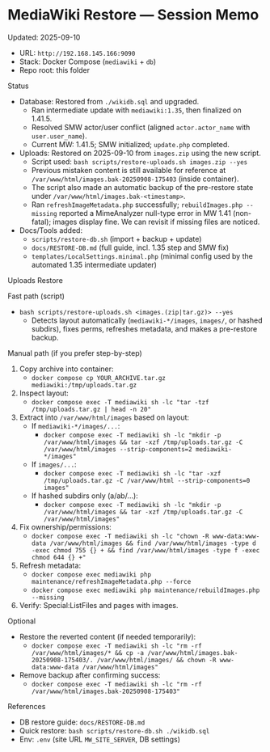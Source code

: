 # MediaWiki Restore — Session Memo

Updated: 2025-09-10

- URL: `http://192.168.145.166:9090`
- Stack: Docker Compose (`mediawiki` + `db`)
- Repo root: this folder

Status
- Database: Restored from `./wikidb.sql` and upgraded.
  - Ran intermediate update with `mediawiki:1.35`, then finalized on 1.41.5.
  - Resolved SMW actor/user conflict (aligned `actor.actor_name` with `user.user_name`).
  - Current MW: 1.41.5; SMW initialized; `update.php` completed.
- Uploads: Restored on 2025-09-10 from `images.zip` using the new script.
  - Script used: `bash scripts/restore-uploads.sh images.zip --yes`
  - Previous mistaken content is still available for reference at `/var/www/html/images.bak-20250908-175403` (inside container).
  - The script also made an automatic backup of the pre-restore state under `/var/www/html/images.bak-<timestamp>`.
  - Ran `refreshImageMetadata.php` successfully; `rebuildImages.php --missing` reported a MimeAnalyzer null-type error in MW 1.41 (non-fatal); images display fine. We can revisit if missing files are noticed.
- Docs/Tools added:
  - `scripts/restore-db.sh` (import + backup + update)
  - `docs/RESTORE-DB.md` (full guide, incl. 1.35 step and SMW fix)
  - `templates/LocalSettings.minimal.php` (minimal config used by the automated 1.35 intermediate updater)

Uploads Restore

Fast path (script)
- `bash scripts/restore-uploads.sh <images.(zip|tar.gz)> --yes`
  - Detects layout automatically (`mediawiki-*/images`, `images/`, or hashed subdirs), fixes perms, refreshes metadata, and makes a pre-restore backup.

Manual path (if you prefer step-by-step)
1) Copy archive into container:
   - `docker compose cp YOUR_ARCHIVE.tar.gz mediawiki:/tmp/uploads.tar.gz`
2) Inspect layout:
   - `docker compose exec -T mediawiki sh -lc "tar -tzf /tmp/uploads.tar.gz | head -n 20"`
3) Extract into `/var/www/html/images` based on layout:
   - If `mediawiki-*/images/...`:
     - `docker compose exec -T mediawiki sh -lc "mkdir -p /var/www/html/images && tar -xzf /tmp/uploads.tar.gz -C /var/www/html/images --strip-components=2 mediawiki-*/images"`
   - If `images/...`:
     - `docker compose exec -T mediawiki sh -lc "tar -xzf /tmp/uploads.tar.gz -C /var/www/html --strip-components=0 images"`
   - If hashed subdirs only (a/ab/...):
     - `docker compose exec -T mediawiki sh -lc "mkdir -p /var/www/html/images && tar -xzf /tmp/uploads.tar.gz -C /var/www/html/images"`
4) Fix ownership/permissions:
   - `docker compose exec -T mediawiki sh -lc "chown -R www-data:www-data /var/www/html/images && find /var/www/html/images -type d -exec chmod 755 {} + && find /var/www/html/images -type f -exec chmod 644 {} +"`
5) Refresh metadata:
   - `docker compose exec mediawiki php maintenance/refreshImageMetadata.php --force`
   - `docker compose exec mediawiki php maintenance/rebuildImages.php --missing`
6) Verify: Special:ListFiles and pages with images.

Optional
- Restore the reverted content (if needed temporarily):
  - `docker compose exec -T mediawiki sh -lc "rm -rf /var/www/html/images/* && cp -a /var/www/html/images.bak-20250908-175403/. /var/www/html/images/ && chown -R www-data:www-data /var/www/html/images"`
- Remove backup after confirming success:
  - `docker compose exec -T mediawiki sh -lc "rm -rf /var/www/html/images.bak-20250908-175403"`

References
- DB restore guide: `docs/RESTORE-DB.md`
- Quick restore: `bash scripts/restore-db.sh ./wikidb.sql`
- Env: `.env` (site URL `MW_SITE_SERVER`, DB settings)
